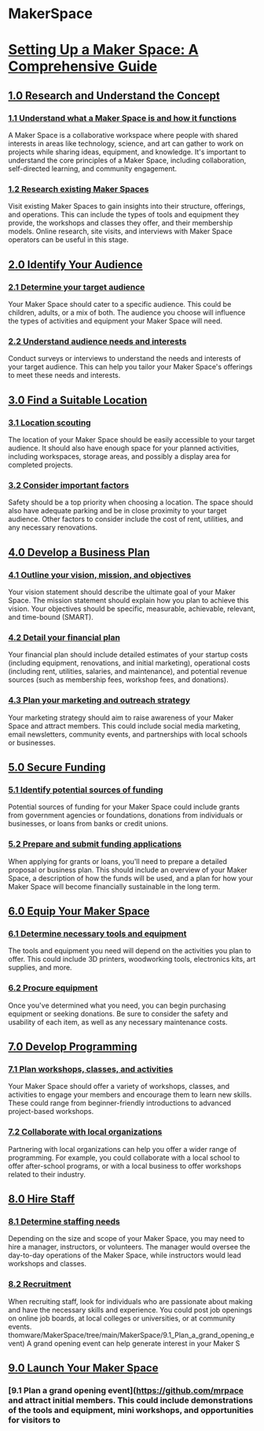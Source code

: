 # MakerSpace

# [Setting Up a Maker Space: A Comprehensive Guide](#)

## [1.0 Research and Understand the Concept](https://github.com/mrthomware/MakerSpace/tree/main/MakerSpace/1.0_Research_and_Understand_the_Concept)
### [1.1 Understand what a Maker Space is and how it functions](https://github.com/mrthomware/MakerSpace/tree/main/MakerSpace/1.1_Understand_what_a_Maker_Space_is_and_how_it_functions)
A Maker Space is a collaborative workspace where people with shared interests in areas like technology, science, and art can gather to work on projects while sharing ideas, equipment, and knowledge. It's important to understand the core principles of a Maker Space, including collaboration, self-directed learning, and community engagement.

### [1.2 Research existing Maker Spaces](https://github.com/mrthomware/MakerSpace/tree/main/MakerSpace/1.2_Research_existing_Maker_Spaces)
Visit existing Maker Spaces to gain insights into their structure, offerings, and operations. This can include the types of tools and equipment they provide, the workshops and classes they offer, and their membership models. Online research, site visits, and interviews with Maker Space operators can be useful in this stage.

## [2.0 Identify Your Audience](https://github.com/mrthomware/MakerSpace/tree/main/MakerSpace/2.0_Identify_Your_Audience)
### [2.1 Determine your target audience](https://github.com/mrthomware/MakerSpace/tree/main/MakerSpace/2.1_Determine_your_target_audience)
Your Maker Space should cater to a specific audience. This could be children, adults, or a mix of both. The audience you choose will influence the types of activities and equipment your Maker Space will need.

### [2.2 Understand audience needs and interests](https://github.com/mrthomware/MakerSpace/tree/main/MakerSpace/2.2_Understand_audience_needs_and_interests)
Conduct surveys or interviews to understand the needs and interests of your target audience. This can help you tailor your Maker Space's offerings to meet these needs and interests.

## [3.0 Find a Suitable Location](https://github.com/mrthomware/MakerSpace/tree/main/MakerSpace/3.0_Find_a_Suitable_Location)
### [3.1 Location scouting]([#31-location-scouting](https://github.com/mrthomware/MakerSpace/tree/main/MakerSpace/3.1_Location_scouting))
The location of your Maker Space should be easily accessible to your target audience. It should also have enough space for your planned activities, including workspaces, storage areas, and possibly a display area for completed projects.

### [3.2 Consider important factors](https://github.com/mrthomware/MakerSpace/tree/main/MakerSpace/3.2_Consider_important_factors)
Safety should be a top priority when choosing a location. The space should also have adequate parking and be in close proximity to your target audience. Other factors to consider include the cost of rent, utilities, and any necessary renovations.

## [4.0 Develop a Business Plan](https://github.com/mrthomware/MakerSpace/tree/main/MakerSpace/4.0_Develop_a_Business_Plan)
### [4.1 Outline your vision, mission, and objectives](https://github.com/mrthomware/MakerSpace/tree/main/MakerSpace/4.1_Outline_your_vision%2C_mission%2C_and_objectives)
Your vision statement should describe the ultimate goal of your Maker Space. The mission statement should explain how you plan to achieve this vision. Your objectives should be specific, measurable, achievable, relevant, and time-bound (SMART).

### [4.2 Detail your financial plan](https://github.com/mrthomware/MakerSpace/tree/main/MakerSpace/4.2_Detail_your_financial_plan)
Your financial plan should include detailed estimates of your startup costs (including equipment, renovations, and initial marketing), operational costs (including rent, utilities, salaries, and maintenance), and potential revenue sources (such as membership fees, workshop fees, and donations).

### [4.3 Plan your marketing and outreach strategy](https://github.com/mrthomware/MakerSpace/tree/main/MakerSpace/4.3_Plan_your_marketing_and_outreach_strategy)
Your marketing strategy should aim to raise awareness of your Maker Space and attract members. This could include social media marketing, email newsletters, community events, and partnerships with local schools or businesses.

## [5.0 Secure Funding](https://github.com/mrthomware/MakerSpace/tree/main/MakerSpace/5.0_Secure_Funding)
### [5.1 Identify potential sources of funding](https://github.com/mrthomware/MakerSpace/tree/main/MakerSpace/5.1_Identify_potential_sources_of_funding)
Potential sources of funding for your Maker Space could include grants from government agencies or foundations, donations from individuals or businesses, or loans from banks or credit unions.

### [5.2 Prepare and submit funding applications](#52-prepare-and-submit-funding-applications)
When applying for grants or loans, you'll need to prepare a detailed proposal or business plan. This should include an overview of your Maker Space, a description of how the funds will be used, and a plan for how your Maker Space will become financially sustainable in the long term.

## [6.0 Equip Your Maker Space](https://github.com/mrthomware/MakerSpace/tree/main/MakerSpace/6.0_Equip_Your_Maker_Space)
### [6.1 Determine necessary tools and equipment](https://github.com/mrthomware/MakerSpace/tree/main/MakerSpace/6.1_Determine_necessary_tools_and_equipment)
The tools and equipment you need will depend on the activities you plan to offer. This could include 3D printers, woodworking tools, electronics kits, art supplies, and more.

### [6.2 Procure equipment](https://github.com/mrthomware/MakerSpace/tree/main/MakerSpace/6.2_Procure_equipment)
Once you've determined what you need, you can begin purchasing equipment or seeking donations. Be sure to consider the safety and usability of each item, as well as any necessary maintenance costs.

## [7.0 Develop Programming](https://github.com/mrthomware/MakerSpace/tree/main/MakerSpace/7.0_Develop_Programming)
### [7.1 Plan workshops, classes, and activities](https://github.com/mrthomware/MakerSpace/tree/main/MakerSpace/7.1_Plan_workshops%2C_classes%2C_and_activities)
Your Maker Space should offer a variety of workshops, classes, and activities to engage your members and encourage them to learn new skills. These could range from beginner-friendly introductions to advanced project-based workshops.

### [7.2 Collaborate with local organizations](https://github.com/mrthomware/MakerSpace/tree/main/MakerSpace/7.2_Collaborate_with_local_organizations)
Partnering with local organizations can help you offer a wider range of programming. For example, you could collaborate with a local school to offer after-school programs, or with a local business to offer workshops related to their industry.

## [8.0 Hire Staff](https://github.com/mrthomware/MakerSpace/tree/main/MakerSpace/8.0_Hire_Staff)
### [8.1 Determine staffing needs](https://github.com/mrthomware/MakerSpace/tree/main/MakerSpace/8.1_Determine_staffing_needs)
Depending on the size and scope of your Maker Space, you may need to hire a manager, instructors, or volunteers. The manager would oversee the day-to-day operations of the Maker Space, while instructors would lead workshops and classes.

### [8.2 Recruitment](https://github.com/mrthomware/MakerSpace/tree/main/MakerSpace/8.2_Recruitment)
When recruiting staff, look for individuals who are passionate about making and have the necessary skills and experience. You could post job openings on online job boards, at local colleges or universities, or at community events.
thomware/MakerSpace/tree/main/MakerSpace/9.1_Plan_a_grand_opening_event)
A grand opening event can help generate interest in your Maker S
## [9.0 Launch Your Maker Space](https://github.com/mrthomware/MakerSpace/tree/main/MakerSpace/9.0_Launch_Your_Maker_Space)
### [9.1 Plan a grand opening event](https://github.com/mrpace and attract initial members. This could include demonstrations of the tools and equipment, mini workshops, and opportunities for visitors to
